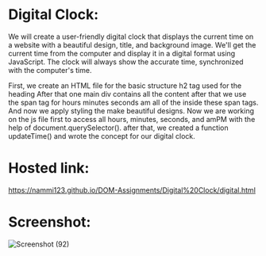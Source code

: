 # Digital Clock:
We will create a user-friendly digital clock that displays the current time on a website with a beautiful design, title, and background image. We'll get the current time from the computer and display it in a digital format using JavaScript. The clock will always show the accurate time, synchronized with the computer's time.

First, we create an HTML file for the basic structure h2 tag used for the heading After that one main div contains all the content after that we use the span tag for hours minutes seconds am all of the inside these span tags. And now we apply styling the make beautiful designs.
Now we are working on the js file  first to access all hours, minutes, seconds, and amPM with the help of document.querySelector().
after that, we created a function updateTime() and wrote the concept for our digital clock.


# Hosted link:
https://nammi123.github.io/DOM-Assignments/Digital%20Clock/digital.html

# Screenshot: 
![Screenshot (92)](https://github.com/nammi123/DOM-Assignments/assets/96935962/6808a2b4-1058-49a6-b114-a23c0819bf8e)
